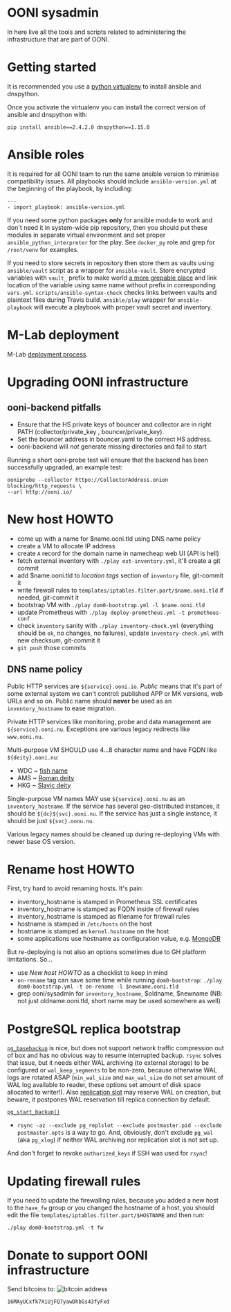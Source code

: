 # OONI sysadmin

In here live all the tools and scripts related to administering the
infrastructure that are part of OONI.

# Getting started

It is recommended you use a [python virtualenv](https://virtualenv.pypa.io/en/latest/) to install ansible and dnspython.

Once you activate the virtualenv you can install the correct version of ansible and dnspython with:

```
pip install ansible==2.4.2.0 dnspython==1.15.0
```


# Ansible roles

It is required for all OONI team to run the same ansible version to minimise
compatibility issues.
All playbooks should include `ansible-version.yml` at the beginning of the
playbook, by including:
```
---
- import_playbook: ansible-version.yml
```

If you need some python packages **only** for ansible module to
work and don't need it in system-wide pip repository, then you should put these
modules in separate virtual environment and set proper
`ansible_python_interpreter` for the play. See `docker_py` role and grep for
`/root/venv` for examples.

If you need to store secrets in repository then store them as vaults using
`ansible/vault` script as a wrapper for `ansible-vault`. Store encrypted
variables with `vault_` prefix to make world [a more grepable place](http://docs.ansible.com/ansible/playbooks_best_practices.html#best-practices-for-variables-and-vaults)
and link location of the variable using same name without prefix in corresponding `vars.yml`.
`scripts/ansible-syntax-check` checks links between vaults and plaintext files during Travis build.
`ansible/play` wrapper for `ansible-playbook` will execute a playbook with
proper vault secret and inventory.

# M-Lab deployment

M-Lab [deployment process](https://github.com/m-lab/ooni-support/#m-lab-deployment-process).

# Upgrading OONI infrastructure

## ooni-backend pitfalls

* Ensure that the HS private keys of bouncer and collector are in right PATH
(collector/private_key , bouncer/private_key).
* Set the bouncer address in bouncer.yaml to the correct HS address.
* ooni-backend will *not* generate missing directories and fail to start

Running a short ooni-probe test will ensure that the backend has been
successfully upgraded, an example test:

```
ooniprobe --collector httpo://CollectorAddress.onion blocking/http_requests \
--url http://ooni.io/
```

# New host HOWTO

- come up with a name for $name.ooni.tld using DNS name policy
- create a VM to allocate IP address
- create `A` record for the domain name in namecheap web UI (API is hell)
- fetch external inventory with `./play ext-inventory.yml`, it'll create a git commit
- add $name.ooni.tld to _location tags_ section of `inventory` file, git-commit it
- write firewall rules to `templates/iptables.filter.part/$name.ooni.tld` if needed, git-commit it
- bootstrap VM with `./play dom0-bootstrap.yml -l $name.ooni.tld`
- update Prometheus with `./play deploy-prometheus.yml -t prometheus-conf`
- check `inventory` sanity with `./play inventory-check.yml` (everything should be `ok`, no changes, no failures), update `inventory-check.yml` with new checksum, git-commit it
- `git push` those commits

## DNS name policy

Public HTTP services are `${service}.ooni.io`. _Public_ means that it's part of some external system we can't control: published APP or MK versions, web URLs and so on.
Public name should __never__ be used as an `inventory_hostname` to ease migration.

Private HTTP services like monitoring, probe and data management are `${service}.ooni.nu`. Exceptions are various legacy redirects like `www.ooni.nu`.

Multi-purpose VM SHOULD use 4...8 character name and have FQDN like `${deity}.ooni.nu`:
- WDC ~ [fish name](https://en.wikipedia.org/wiki/List_of_common_fish_names)
- AMS ~ [Roman deity](https://en.wikipedia.org/wiki/List_of_Roman_deities#Alphabetical_list)
- HKG ~ [Slavic deity](https://en.wikipedia.org/wiki/Deities_of_Slavic_religion)

Single-purpose VM names MAY use `${service}.ooni.nu` as an `inventory_hostname`.
If the service has several geo-distributed instances, it should be `${dc}${svc}.ooni.nu`.
If the service has just a single instance, it should be just `${svc}.oonu.nu`.

Various legacy names should be cleaned up during re-deploying VMs with newer base OS version.

# Rename host HOWTO

First, try hard to avoid renaming hosts. It's pain:

- inventory_hostname is stamped in Prometheus SSL certificates
- inventory_hostname is stamped as FQDN inside of firewall rules
- inventory_hostname is stamped as filename for firewall rules
- hostname is stamped in `/etc/hosts` on the host
- hostname is stamped as `kernel.hostname` on the host
- some applications use hostname as configuration value, e.g. [MongoDB](https://docs.mongodb.com/manual/tutorial/change-hostnames-in-a-replica-set/)

But re-deploying is not also an options sometimes due to GH platform limitations.  So...

- use _New host HOWTO_ as a checklist to keep in mind
- `on-rename` tag can save some time while running `dom0-bootstrap`: `./play dom0-bootstrap.yml -t on-rename -l $newname.ooni.tld`
- grep ooni/sysadmin for `inventory_hostname`, $oldname, $newname (NB: not just oldname.ooni.tld, short name may be used somewhere as well)

# PostgreSQL replica bootstrap

[`pg_basebackup`](https://www.postgresql.org/docs/current/static/app-pgbasebackup.html)
is nice, but does not support network traffic compression out of box and has no
obvious way to resume interrupted backup. `rsync` solves that issue, but it
needs either WAL archiving (to external storage) to be configured or
`wal_keep_segments` to be non-zero, because otherwise WAL logs are rotated ASAP
(`min_wal_size` and `max_wal_size` do not set amount of WAL log available to
reader, these options set amount of disk space allocated to writer!).
Also [replication slot](https://www.postgresql.org/docs/current/static/functions-admin.html#FUNCTIONS-REPLICATION)
may reserve WAL on creation, but beware, it postpones WAL reservation till replica connection by default.

[`pg_start_backup()`](https://www.postgresql.org/docs/current/static/continuous-archiving.html#BACKUP-LOWLEVEL-BASE-BACKUP)
+ `rsync -az --exclude pg_replslot --exclude postmaster.pid --exclude postmaster.opts` is a way to go.
And, obviously, don't exclude `pg_wal` (aka `pg_xlog`) if neither WAL archiving nor replication slot is not set up.

And don't forget to revoke `authorized_keys` if SSH was used for `rsync`!

# Updating firewall rules

If you need to update the firewalling rules, because you added a new host to
the `have_fw` group or you changed the hostname of a host, you should edit the
file `templates/iptables.filter.part/$HOSTNAME` and then run:

```
./play dom0-bootstrap.yml -t fw
```

# Donate to support OONI infrastructure

Send bitcoins to:
![bitcoin address](http://i.imgur.com/ILdOJ3V.png)
```
16MAyUCxfk7XiUjFQ7yawDhbGs43fyFxd
```
